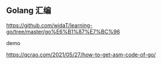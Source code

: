 ## Golang 汇编

https://github.com/widaT/learning-go/tree/master/go%E6%B1%87%E7%BC%96



demo

https://qcrao.com/2021/05/27/how-to-get-asm-code-of-go/